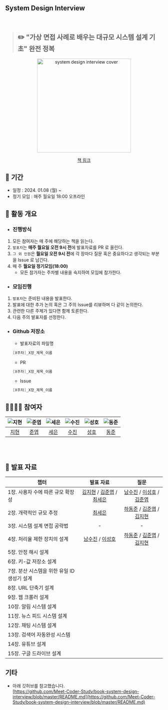 ## System Design Interview
<br>

> ## ✏️ "가상 면접 사례로 배우는 대규모 시스템 설계 기초" 완전 정복

<div align="center">
  <img src="https://image.yes24.com/goods/102819435/XL" alt="system design interview cover" width="300"/>
  <br>
  
  [책 링크](https://www.yes24.com/Product/Goods/102819435)
</div>

## 📆 기간

- 일정 : 2024. 01.08 (월) ~
- 정기 모임 : 매주 월요일 18:00 오프라인

## 🔎 활동 개요
- ### 진행방식
1. 모든 참여자는 매 주에 해당하는 책을 읽는다.
2. `발표자`는 **매주 월요일 오전 9시 전**에 발표자료를 PR 로 올린다.
3. `그 외 인원`은 **월요일 오전 9시 전**에 각 장마다 질문 혹은 중요하다고 생각되는 부분을 Issue 로 남긴다.
4. 매 주 **월요일 정기모임(18:00)**
    - 모든 참가자는 주차별 내용을 숙지하여 모임에 참가한다.
      
- ### 모임진행
1. `발표자`는 준비된 내용을 발표한다.
2. 발표에 대한 추가 논의 혹은 그 주의 Issue를 리뷰하며 다 같이 논의한다.
3. 관련한 다른 주제가 있다면 함께 토론한다. 
4. 다음 주의 발표자를 선정한다.

- ### Github 저장소
  - 발표자료의 파일명
  
  ```java
  [X주차]_X장_제목_이름
  ```
  
  - PR
  
  ```java
  [X주차]_X장_제목_이름
  ```
  
  - Issue
  
  ```java
  [X주차]_X장_제목_이름
  ```
## 👩‍👩‍👦‍👦 참여자
<div align="center">

|     ![지현](https://avatars.githubusercontent.com/u/31675698?v=4)     | ![준엽](https://avatars.githubusercontent.com/u/53340295?v=4) |![세은](https://avatars.githubusercontent.com/u/48899016?v=4)|![수진](https://avatars.githubusercontent.com/u/77006790?v=4)|![성호](https://avatars.githubusercontent.com/u/116167931?v=4)| ![동준](https://github.com/SSAFY-Seoul-20-Study/book-system-design-interview/assets/77006790/fd3be142-dc71-4514-8df8-2f7669524fef)|
|:---------------------------------------------------------------:|:-------------------------------------------------------:|:---:|:-----------------------------------------------------:|:------------------------------------------------------:|:-------------------------------------------------------:|
|                [지현](https://github.com/KimJyun)                 |         [준엽](https://github.com/JunYupK)          | [세은](https://github.com/ChoiSeEun)|           [수진](https://github.com/ss0510s)            |            [성호](https://github.com/SunghoLee98)             |            [동준](https://github.com/djh0211)             |

</div>

<br><br>


## 📕 발표 자료

| 챕터                                        | 발표 자료 | 질문 |
| ------------------------------------------- | :--------: | :---:|
| 1장. 사용자 수에 따른 규모 확장성           |[김지현](https://github.com/SSAFY-Seoul-20-Study/book-system-design-interview/blob/main/01%EC%9E%A5/%5B1%EC%A3%BC%EC%B0%A8%5D_1-1%EC%9E%A5_%EC%82%AC%EC%9A%A9%EC%9E%90%20%EC%88%98%EC%97%90%20%EB%94%B0%EB%A5%B8%20%EA%B7%9C%EB%AA%A8%20%ED%99%95%EC%9E%A5%EC%84%B1_%EA%B9%80%EC%A7%80%ED%98%84.md) / [김준엽](https://github.com/SSAFY-Seoul-20-Study/book-system-design-interview/blob/main/01%EC%9E%A5/%5B1%EC%A3%BC%EC%B0%A8%5D_1-2%EC%9E%A5_%EC%82%AC%EC%9A%A9%EC%9E%90%20%EC%88%98%EC%97%90%20%EB%94%B0%EB%A5%B8%20%EA%B7%9C%EB%AA%A8%20%ED%99%95%EC%9E%A5%EC%84%B1_%EA%B9%80%EC%A4%80%EC%97%BDmd.md) / [최세은](https://github.com/SSAFY-Seoul-20-Study/book-system-design-interview/blob/main/01%EC%9E%A5/%5B1%EC%A3%BC%EC%B0%A8%5D_1-3%EC%9E%A5_%EC%82%AC%EC%9A%A9%EC%9E%90%20%EC%88%98%EC%97%90%20%EB%94%B0%EB%A5%B8%20%EA%B7%9C%EB%AA%A8%20%ED%99%95%EC%9E%A5%EC%84%B1_%EC%B5%9C%EC%84%B8%EC%9D%80.md) |[남수진](https://github.com/SSAFY-Seoul-20-Study/book-system-design-interview/issues/5) / [이성호](https://github.com/SSAFY-Seoul-20-Study/book-system-design-interview/issues/6) / [김준엽](https://github.com/SSAFY-Seoul-20-Study/book-system-design-interview/issues/1)|
| 2장. 개략적인 규모 추정                     |[최세은](https://github.com/SSAFY-Seoul-20-Study/book-system-design-interview/blob/main/02%EC%9E%A5/%5B2%EC%A3%BC%EC%B0%A8%5D_2%EC%9E%A5_%EA%B0%9C%EB%9E%B5%EC%A0%81%EC%9D%B8%20%EA%B7%9C%EB%AA%A8%20%EC%B6%94%EC%A0%95_%EC%B5%9C%EC%84%B8%EC%9D%80.md)         |[하동준](https://github.com/SSAFY-Seoul-20-Study/book-system-design-interview/issues/9) / [김준엽](https://github.com/SSAFY-Seoul-20-Study/book-system-design-interview/issues/7) / [김지현](https://github.com/SSAFY-Seoul-20-Study/book-system-design-interview/issues/11#issue-2080690818)  |
| 3장. 시스템 설계 면접 공략법                |     -    |   -   |
| 4장. 처리율 제한 장치의 설계                | [남수진](https://github.com/SSAFY-Seoul-20-Study/book-system-design-interview/blob/main/04%EC%9E%A5/%5B2%EC%A3%BC%EC%B0%A8%5D_4-1%EC%9E%A5_%EC%B2%98%EB%A6%AC%EC%9C%A8%20%EC%A0%9C%ED%95%9C%20%EC%9E%A5%EC%B9%98%EC%9D%98%20%EC%84%A4%EA%B3%84_%EB%82%A8%EC%88%98%EC%A7%84.md) / [이성호](https://github.com/SSAFY-Seoul-20-Study/book-system-design-interview/blob/main/04%EC%9E%A5/%5B2%EC%A3%BC%EC%B0%A8%5D_4-2%EC%9E%A5_%EC%B2%98%EB%A6%AC%EC%9C%A8%20%EC%A0%9C%ED%95%9C%20%EC%9E%A5%EC%B9%98%EC%9D%98%20%EC%84%A4%EA%B3%84_%EC%9D%B4%EC%84%B1%ED%98%B8.md)          |   [하동준](https://github.com/SSAFY-Seoul-20-Study/book-system-design-interview/issues/9) / [김준엽](https://github.com/SSAFY-Seoul-20-Study/book-system-design-interview/issues/7) / [김지현](https://github.com/SSAFY-Seoul-20-Study/book-system-design-interview/issues/11#issue-2080690818)  |
| 5장. 안정 해시 설계                         |           |      |
| 6장. 키-값 저장소 설계                      |           |      |
| 7장. 분산 시스템을 위한 유일 ID 생성기 설계 |           |      |
| 8장. URL 단축기 설계                        |           |      |
| 9장. 웹 크롤러 설계                         |           |      |
| 10장. 알림 시스템 설계                      |           |      |
| 11장. 뉴스 피드 시스템 설계                 |           |      |
| 12장. 채팅 시스템 설계                      |           |      |
| 13장. 검색어 자동완성 시스템                |           |      |
| 14장. 유튜브 설계                           |           |      |
| 15장. 구글 드라이브 설계                    |           |      |

## 기타

- 아래 깃허브를 참고했습니다.<br>
  [https://github.com/Meet-Coder-Study/book-system-design-interview/blob/master/README.md](https://github.com/Meet-Coder-Study/book-system-design-interview/blob/master/README.md)
